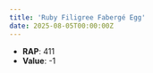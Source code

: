 ```yaml
---
title: 'Ruby Filigree Fabergé Egg'
date: 2025-08-05T00:00:00Z
---
```

- **RAP**: 411
- **Value**: -1
